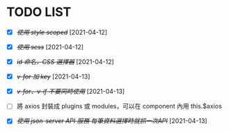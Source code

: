 # TODO LIST

- [X] ~~*使用 style scoped*~~ [2021-04-12]

- [X] ~~*使用 scss*~~ [2021-04-12]

- [X] ~~*id 命名，CSS 選擇器*~~ [2021-04-12]

- [X] ~~*v-for 加 key*~~ [2021-04-13]

- [X] ~~*v-for、v-if 不要同時使用*~~ [2021-04-13]

- [ ] 將 axios 封裝成 plugins 或 modules，可以在 component 內用 this.$axios

- [X] ~~*使用 json-server API 服務 每筆資料選擇時就抓一次API*~~ [2021-04-13]


